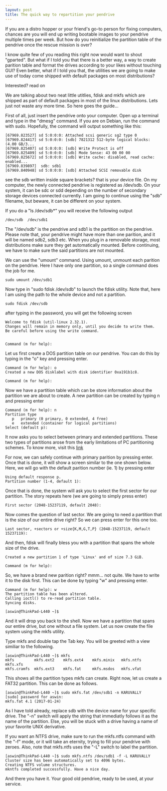 ```yaml
---
layout: post
title: The quick way to repartition your pendrive  
---
```


If you are a distro hopper or your friend's go-to person for fixing computers, chances are you will end up writing bootable images to your pendrive multiple times per week. But how do you reinitialize the partition table of the pendrive once the rescue mission is over?

I know quite few of you reading this right now would want to shout "gparted". But what if I told you that there is a better way, a way to create parition table and format the drives according to your likes without touching GUI? Even better, what if I told you that, the utilities we are going to make use of today come shipped with default packages on most distributions?

Interested? read on

We are talking about two neat little utitlies, fdisk and mkfs which are shipped
as part of default packages in most of the linux distributions. Lets just not waste any more time. So here goes the guide...

First of all, just insert the pendrive onto your computer. Open up a terminal and type in the "dmesg" command. If you are on Debian, run the command with sudo. Hopefully, the command will output something like this:

    [67969.823527] sd 5:0:0:0: Attached scsi generic sg2 type 0
    [67969.824417] sd 5:0:0:0: [sdb] 7821312 512-byte logical blocks: (4.00 GB/3...
    [67969.825407] sd 5:0:0:0: [sdb] Write Protect is off
    [67969.825409] sd 5:0:0:0: [sdb] Mode Sense: 43 00 00 00
    [67969.825672] sd 5:0:0:0: [sdb] Write cache: disabled, read cache: enabled...
    [67969.839897]  sdb: sdb1
    [67969.840948] sd 5:0:0:0: [sdb] Attached SCSI removable disk

see the sdb written inside square brackets? that is your device file. On my computer, the newly connected pendrive is registered as /dev/sdb. On your system, it can be sdc or sdd depending on the number of secondary storage devices connected currently. I am going to continue using the "sdb" filename, but beware, it can be different on your system.

If you do a "ls /dev/sdb*" you will receive the following output

    /dev/sdb  /dev/sdb1 

The "/dev/sdb" is the pendrive and sdb1 is the partition on the pendrive. Please note that, your pendrive might have more than one parition, and it will be named sdb2, sdb3 etc. When you plug in a removable storage, most distributions make sure they get automatically mounted. Before continuing, we have to make sure the said partitions are not mounted.

We can use the "umount" command. Using umount, unmount each parition on the pendrive. Here I have only one partition, so a single command does the job for me.

    sudo umount /dev/sdb1

Now type in "sudo fdisk /dev/sdb" to launch the fdisk utility. Note that, here I am using the path to the whole device and not a partition.

    sudo fdisk /dev/sdb

after typing in the password, you will get the following screen 

    Welcome to fdisk (util-linux 2.32.1).
    Changes will remain in memory only, until you decide to write them.
    Be careful before using the write command.


    Command (m for help): 

Let us first create a DOS partition table on our pendrive. You can do this by typing in the "o" key and pressing enter.

    Command (m for help): o
    Created a new DOS disklabel with disk identifier 0xa191b1c8.

    Command (m for help):

Now we have a partition table which can be store information about the partition we are about to create. A new partition can be created by typing n and pressing enter

    Command (m for help): n
    Partition type
       p   primary (0 primary, 0 extended, 4 free)
       e   extended (container for logical partitions)
    Select (default p):

It now asks you to select between primary and extended partitions. These two types of partitions arose from the early limitations of PC partitioning schemes. To know more, visit this [link](https://www.tldp.org/LDP/sag/html/partitions.html)

For now, we can safely continue with primary parition by pressing enter. Once that is done, it will show a screen similar to the one shown below. Here, we will go with the default parition number (ie. 1) by pressing enter

    Using default response p.
    Partition number (1-4, default 1):

Once that is done, the system will ask you to select the first sector for our partition. The story repeats here (we are going to simply press enter)

    First sector (2048-15237119, default 2048):

Now comes the question of last sector. We are going to need a partition that is the size of our entire drive right? So we can press enter for this one too.

    Last sector, +sectors or +size{K,M,G,T,P} (2048-15237119, default 15237119):

And then, fdisk will finally bless you with a partition that spans the whole size of the drive.

    Created a new partition 1 of type 'Linux' and of size 7.3 GiB.
    
    Command (m for help):

So, we have a brand new parition right? mmm... not quite. We have to write it to the disk first. This can be done by typing "w" and pressing enter.

    Command (m for help): w
    The partition table has been altered.
    Calling ioctl() to re-read partition table.
    Syncing disks.

    [aswin@ThinkPad-L440 ~]$

And it will drop you back to the shell. Now we have a partition that spans our entire drive, but one without a file system. Let us now create the file system using the mkfs utility.

Type mkfs and double tap the Tab key. You will be greeted with a view similiar to the following.

    [aswin@ThinkPad-L440 ~]$ mkfs
    mkfs         mkfs.ext2    mkfs.ext4    mkfs.minix   mkfs.ntfs    mkfs.xfs
    mkfs.cramfs  mkfs.ext3    mkfs.fat     mkfs.msdos   mkfs.vfat

This shows all the partition types mkfs can create. Right now, let us create a FAT32 partition. This can be done as follows.

    [aswin@ThinkPad-L440 ~]$ sudo mkfs.fat /dev/sdb1 -n KARUVALLY
    [sudo] password for aswin:
    mkfs.fat 4.1 (2017-01-24)

As I have told already, replace sdb with the device name for your specific drive. The "-n" switch will apply the string that immediatly follows it as the name of the partition. Else, you will be stuck with a drive having a name of your favorite UNIX derivative.

If you want an NTFS drive, make sure to run the mkfs.ntfs command with the "-f" mode, or it will take an eternity, trying to fill your pendrive with zeroes. Also, note that mkfs.ntfs uses the "-L" switch to label the partition.

    [aswin@ThinkPad-L440 ~]$ sudo mkfs.ntfs /dev/sdb1 -f -L KARUVALLY
    Cluster size has been automatically set to 4096 bytes.
    Creating NTFS volume structures.
    mkntfs completed successfully. Have a nice day.

And there you have it. Your good old pendrive, ready to be used, at your service.
